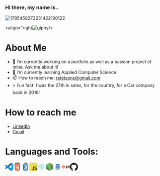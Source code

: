 ### Hi there, my name is.. 

![1785459272231422190122](https://user-images.githubusercontent.com/88099719/150222790-76f2c165-1187-4a48-a2bf-0b1af57024f4.gif)

<align="right![giphy](https://user-images.githubusercontent.com/88099719/150218414-8b1971c5-0636-4ff9-825f-b556ef18678a.gif)/>

# About Me
- 🔭 I’m currently working on a portfolio as well as a passion project of mine. Ask me about it!
- 🌱 I’m currently learning Applied Computer Science
- 📫 How to reach me: rstetsonx@gmail.com
- ⚡ Fun fact: I was the 27th in sales, for the country, for a Car company back in 2016!

# How to reach me
- [LinkedIn](https://www.linkedin.com/in/robstetson/)
- [Gmail](rstetsonx@gmail.com)


# Languages and Tools:

<img align="left" alt="Visual Studio Code" width="26px" src="https://raw.githubusercontent.com/github/explore/80688e429a7d4ef2fca1e82350fe8e3517d3494d/topics/visual-studio-code/visual-studio-code.png" />
<img align="left" alt="HTML5" width="26px" src="https://raw.githubusercontent.com/github/explore/80688e429a7d4ef2fca1e82350fe8e3517d3494d/topics/html/html.png" />
<img align="left" alt="CSS3" width="26px" src="https://raw.githubusercontent.com/github/explore/80688e429a7d4ef2fca1e82350fe8e3517d3494d/topics/css/css.png" />
<img align="left" alt="JavaScript" width="26px" src="https://raw.githubusercontent.com/github/explore/80688e429a7d4ef2fca1e82350fe8e3517d3494d/topics/javascript/javascript.png" />
<img align="left" alt="React" width="26px" src="https://raw.githubusercontent.com/github/explore/80688e429a7d4ef2fca1e82350fe8e3517d3494d/topics/react/react.png" />
<img align="left" alt="Node.js" width="26px" src="https://raw.githubusercontent.com/github/explore/80688e429a7d4ef2fca1e82350fe8e3517d3494d/topics/nodejs/nodejs.png" />
<img align="left" alt="SQL" width="26px" src="https://raw.githubusercontent.com/github/explore/80688e429a7d4ef2fca1e82350fe8e3517d3494d/topics/sql/sql.png" />
<img align="left" alt="Git" width="26px" src="https://raw.githubusercontent.com/github/explore/80688e429a7d4ef2fca1e82350fe8e3517d3494d/topics/git/git.png" />
<img align="left" alt="GitHub" width="26px" src="https://raw.githubusercontent.com/github/explore/78df643247d429f6cc873026c0622819ad797942/topics/github/github.png" />



